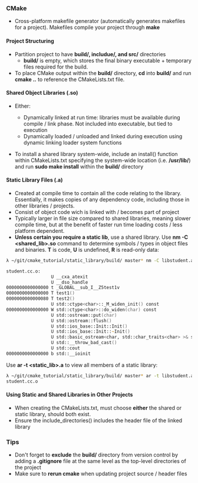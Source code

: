 ### CMake
* Cross-platform makefile generator (automatically generates makefiles for a
    project). Makefiles compile your project through **make**

#### Project Structuring
* Partition project to have **build/, includue/, and src/** directories
    * **build/** is empty, which stores the final binary executable + temporary
        files required for the build.
* To place CMake output within the **build/** directory, **cd** into **build/**
    and run **cmake ..** to reference the CMakeLists.txt file.

#### Shared Object Libraries (.so)
* Either:
    * Dynamically linked at run time: libraries must be available during compile / link phase. Not included into executable, but tied to execution
    * Dynamically loaded / unloaded and linked during execution using dynamic
        linking loader system functions

* To install a shared library system-wide, include an install() function within
    CMakeLists.txt specifying the system-wide location (i.e. **/usr/lib/**) and
    run **sudo make install** within the **build/** directory

#### Static Library Files (.a)
* Created at compile time to contain all the code relating to the library.
    Essentially, it makes copies of any dependency code, including those in
    other libraries / projects.
* Consist of object code wich is linked with / becomes part of project
* Typically larger in file size compared to shared libraries, meaning slower compile time, but at
    the benefit of faster run time loading costs / less platform dependent.
* **Unless certain you require a static lib**, use a shared library.
Use **nm -C <shared_lib>.so** command to determine symbols / types in object files and binaries. 
**T** is code, **U** is undefined, **R** is read-only data:
```zsh
λ ~/git/cmake_tutorial/static_library/build/ master* nm -C libstudent.a

student.cc.o:
                 U __cxa_atexit
                 U __dso_handle
0000000000000000 t _GLOBAL__sub_I__Z5test1v
0000000000000000 T test1()
0000000000000080 T test2()
                 U std::ctype<char>::_M_widen_init() const
0000000000000000 W std::ctype<char>::do_widen(char) const
                 U std::ostream::put(char)
                 U std::ostream::flush()
                 U std::ios_base::Init::Init()
                 U std::ios_base::Init::~Init()
                 U std::basic_ostream<char, std::char_traits<char> >& std::__ostream_insert<char, std::char_traits<char> >(std::basic_ostream<char, std::char_traits<char> >&, char const*, long)
                 U std::__throw_bad_cast()
                 U std::cout
0000000000000000 b std::__ioinit
```

Use **ar -t <static_lib>.a** to view all members of a static library:
```zsh
λ ~/git/cmake_tutorial/static_library/build/ master* ar -t libstudent.a 
student.cc.o
```

#### Using Static and Shared Libraries in Other Projects
* When creating the CMakeLists.txt, must choose **either** the shared or static
    library, should both exist.
* Ensure the include_directories() includes the header file of the linked
    library

### Tips
* Don't forget to **exclude** the **build/** directory from version control by adding a
    **.gitignore** file at the same level as the top-level directories of the
    project
* Make sure to **rerun cmake** when updating project source / header files
